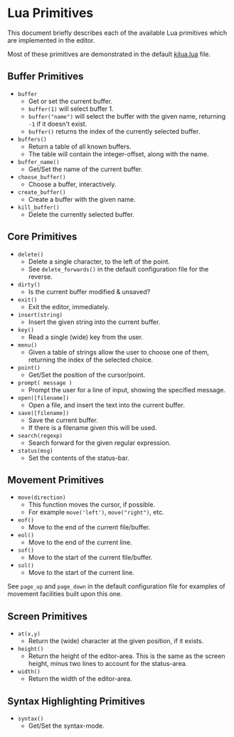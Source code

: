 # Lua Primitives

This document briefly describes each of the available Lua primitives
which are implemented in the editor.

Most of these primitives are demonstrated in the default [kilua.lua](https://github.com/skx/kilua/blob/master/kilua.lua) file.



## Buffer Primitives

* `buffer`
    * Get or set the current buffer.
    * `buffer(1)` will select buffer 1.
    * `buffer("name")` will select the buffer with the given name, returning `-1` if it doesn't exist.
    * `buffer()` returns the index of the currently selected buffer.
* `buffers()`
    * Return a table of all known buffers.
    * The table will contain the integer-offset, along with the name.
* `buffer_name()`
    * Get/Set the name of the current buffer.
* `choose_buffer()`
    * Choose a buffer, interactively.
* `create_buffer()`
    * Create a buffer with the given name.
* `kill_buffer()`
    * Delete the currently selected buffer.



## Core Primitives

* `delete()`
    * Delete a single character, to the left of the point.
    * See `delete_forwards()` in the default configuration file for the reverse.
* `dirty()`
    * Is the current buffer modified & unsaved?
* `exit()`
    * Exit the editor, immediately.
* `insert(string)`
    * Insert the given string into the current buffer.
* `key()`
    * Read a single (wide) key from the user.
* `menu()`
    * Given a table of strings allow the user to choose one of them, returning the index of the selected choice.
* `point()`
    * Get/Set the position of the cursor/point.
* `prompt( message )`
    * Prompt the user for a line of input, showing the specified message.
* `open([filename])`
    * Open a file, and insert the text into the current buffer.
* `save([filename])`
    * Save the current buffer.
    * If there is a filename given this will be used.
* `search(regexp)`
    * Search forward for the given regular expression.
* `status(msg)`
    * Set the contents of the status-bar.



## Movement Primitives

* `move(direction)`
    * This function moves the cursor, if possible.
    * For example `move('left')`, `move("right")`, etc.
* `eof()`
    * Move to the end of the current file/buffer.
* `eol()`
    * Move to the end of the current line.
* `sof()`
    * Move to the start of the current file/buffer.
* `sol()`
    * Move to the start of the current line.

See `page_up` and `page_down` in the default configuration file for examples
of movement facilities built upon this one.


## Screen Primitives

* `at(x,y)`
    * Return the (wide) character at the given position, if it exists.
* `height()`
    * Return the height of the editor-area.  This is the same as the screen height, minus two lines to account for the status-area.
* `width()`
    * Return the width of the editor-area.



## Syntax Highlighting Primitives

* `syntax()`
    * Get/Set the syntax-mode.

